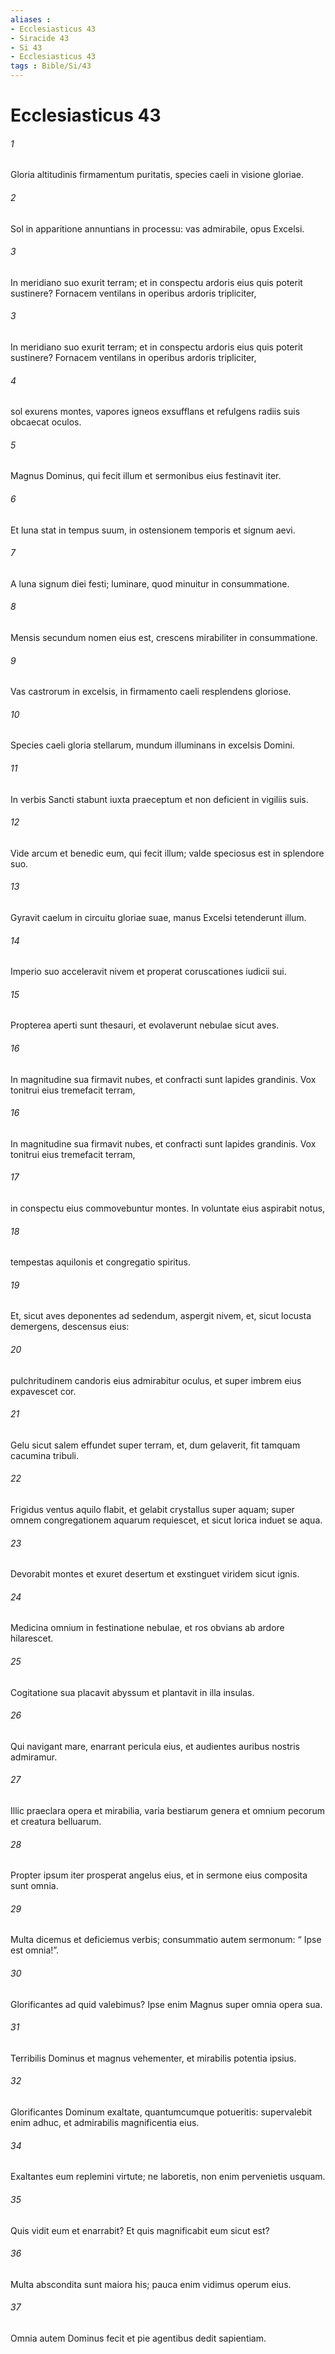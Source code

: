 ```yaml
---
aliases : 
- Ecclesiasticus 43
- Siracide 43
- Si 43
- Ecclesiasticus 43
tags : Bible/Si/43
---
```


# Ecclesiasticus 43

###### 1
Gloria altitudinis firmamentum puritatis, species caeli in visione gloriae.
###### 2
Sol in apparitione annuntians in processu: vas admirabile, opus Excelsi.
###### 3
In meridiano suo exurit terram; et in conspectu ardoris eius quis poterit sustinere? Fornacem ventilans in operibus ardoris tripliciter,
###### 3
In meridiano suo exurit terram; et in conspectu ardoris eius quis poterit sustinere? Fornacem ventilans in operibus ardoris tripliciter,
###### 4
sol exurens montes, vapores igneos exsufflans et refulgens radiis suis obcaecat oculos.
###### 5
Magnus Dominus, qui fecit illum et sermonibus eius festinavit iter.
###### 6
Et luna stat in tempus suum, in ostensionem temporis et signum aevi.
###### 7
A luna signum diei festi; luminare, quod minuitur in consummatione.
###### 8
Mensis secundum nomen eius est, crescens mirabiliter in consummatione.
###### 9
Vas castrorum in excelsis, in firmamento caeli resplendens gloriose.
###### 10
Species caeli gloria stellarum, mundum illuminans in excelsis Domini.
###### 11
In verbis Sancti stabunt iuxta praeceptum et non deficient in vigiliis suis.
###### 12
Vide arcum et benedic eum, qui fecit illum; valde speciosus est in splendore suo.
###### 13
Gyravit caelum in circuitu gloriae suae, manus Excelsi tetenderunt illum.
###### 14
Imperio suo acceleravit nivem et properat coruscationes iudicii sui.
###### 15
Propterea aperti sunt thesauri, et evolaverunt nebulae sicut aves.
###### 16
In magnitudine sua firmavit nubes, et confracti sunt lapides grandinis. Vox tonitrui eius tremefacit terram,
###### 16
In magnitudine sua firmavit nubes, et confracti sunt lapides grandinis. Vox tonitrui eius tremefacit terram,
###### 17
in conspectu eius commovebuntur montes. In voluntate eius aspirabit notus,
###### 18
tempestas aquilonis et congregatio spiritus.
###### 19
Et, sicut aves deponentes ad sedendum, aspergit nivem, et, sicut locusta demergens, descensus eius:
###### 20
pulchritudinem candoris eius admirabitur oculus, et super imbrem eius expavescet cor.
###### 21
Gelu sicut salem effundet super terram, et, dum gelaverit, fit tamquam cacumina tribuli.
###### 22
Frigidus ventus aquilo flabit, et gelabit crystallus super aquam; super omnem congregationem aquarum requiescet, et sicut lorica induet se aqua.
###### 23
Devorabit montes et exuret desertum et exstinguet viridem sicut ignis.
###### 24
Medicina omnium in festinatione nebulae, et ros obvians ab ardore hilarescet.
###### 25
Cogitatione sua placavit abyssum et plantavit in illa insulas.
###### 26
Qui navigant mare, enarrant pericula eius, et audientes auribus nostris admiramur.
###### 27
Illic praeclara opera et mirabilia, varia bestiarum genera et omnium pecorum et creatura belluarum.
###### 28
Propter ipsum iter prosperat angelus eius, et in sermone eius composita sunt omnia.
###### 29
Multa dicemus et deficiemus verbis; consummatio autem sermonum: “ Ipse est omnia!”.
###### 30
Glorificantes ad quid valebimus? Ipse enim Magnus super omnia opera sua.
###### 31
Terribilis Dominus et magnus vehementer, et mirabilis potentia ipsius.
###### 32
Glorificantes Dominum exaltate, quantumcumque potueritis: supervalebit enim adhuc, et admirabilis magnificentia eius.
###### 34
Exaltantes eum replemini virtute; ne laboretis, non enim pervenietis usquam.
###### 35
Quis vidit eum et enarrabit? Et quis magnificabit eum sicut est?
###### 36
Multa abscondita sunt maiora his; pauca enim vidimus operum eius.
###### 37
Omnia autem Dominus fecit et pie agentibus dedit sapientiam.
